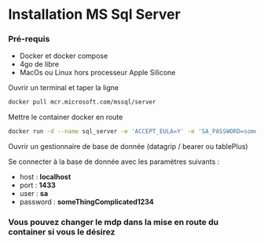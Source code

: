 # Installation MS Sql Server

### Pré-requis
* Docker et docker compose 
* 4go de libre
* MacOs ou Linux hors processeur Apple Silicone

Ouvrir un terminal et taper la ligne
```bash
docker pull mcr.microsoft.com/mssql/server
```

Mettre le container docker en route
```bash
docker run -d --name sql_server -e 'ACCEPT_EULA=Y' -e 'SA_PASSWORD=someThingComplicated1234' -p 1433:1433 mcr.microsoft.com/mssql/server:2019-latest 
```
Ouvrir un gestionnaire de base de donnée (datagrip / bearer ou tablePlus)

Se connecter à la base de donnée avec les paramètres suivants :
* host : **localhost**
* port : **1433**
* user : **sa**
* password : **someThingComplicated1234**

### Vous pouvez changer le mdp dans la mise en route du container si vous le désirez

